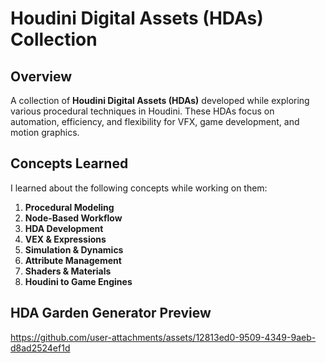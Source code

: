 # Houdini Digital Assets (HDAs) Collection

## Overview
A collection of **Houdini Digital Assets (HDAs)** developed while exploring various procedural techniques in Houdini. These HDAs focus on automation, efficiency, and flexibility for VFX, game development, and motion graphics.

## Concepts Learned
I learned about the following concepts while working on them:

1. **Procedural Modeling**
2. **Node-Based Workflow**
3. **HDA Development**
4. **VEX & Expressions**
5. **Simulation & Dynamics**
6. **Attribute Management**
7. **Shaders & Materials**
8. **Houdini to Game Engines**


## HDA Garden Generator Preview

https://github.com/user-attachments/assets/12813ed0-9509-4349-9aeb-d8ad2524ef1d

